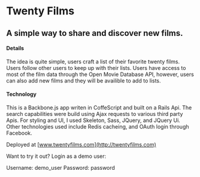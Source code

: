 Twenty Films
============

A simple way to share and discover new films.
---------------------------------------------

#### Details 
The idea is quite simple, users craft a list of their favorite twenty films.
Users follow other users to keep up with their lists.  Users have access to most
of the film data through the Open Movie Database API, however, users can also
add new films and they will be availible to add to lists.


#### Technology
This is a Backbone.js app writen in CoffeScript and built on a Rails Api.  The
search capabilities were build using Ajax requests to various third party Apis. 
For styling and UI, I used Skeleton, Sass, JQuery, and JQuery Ui.  Other
technologies used include Redis cacheing, and OAuth login through Facebook. 

Deployed at [www.twentyfilms.com](http://twentyfilms.com)

Want to try it out? 
Login as a demo user:

Username: demo_user
Password: password

